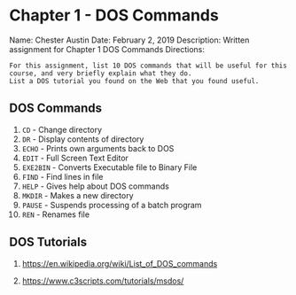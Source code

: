 # Chapter 1 - DOS Commands

Name: Chester Austin
Date: February 2, 2019
Description: Written assignment for Chapter 1 DOS Commands
Directions:

```text
For this assignment, list 10 DOS commands that will be useful for this course, and very briefly explain what they do.
List a DOS tutorial you found on the Web that you found useful.
```

## DOS Commands

1. `CD` - Change directory
2. `DR` - Display contents of directory
3. `ECHO` - Prints own arguments back to DOS
4. `EDIT` - Full Screen Text Editor
5. `EXE2BIN` - Converts Executable file to Binary File
6. `FIND` - Find lines in file
7. `HELP` - Gives help about DOS commands
8. `MKDIR` - Makes a new directory
9. `PAUSE` - Suspends processing of a batch program
10. `REN` - Renames file

## DOS Tutorials

1. https://en.wikipedia.org/wiki/List_of_DOS_commands

2. https://www.c3scripts.com/tutorials/msdos/